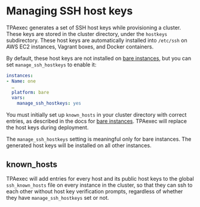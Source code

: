 # Managing SSH host keys

TPAexec generates a set of SSH host keys while provisioning a cluster.
These keys are stored in the cluster directory, under the `hostkeys`
subdirectory. These host keys are automatically installed into
`/etc/ssh` on AWS EC2 instances, Vagrant boxes, and Docker containers.

By default, these host keys are not installed on
[bare instances](platform-bare.md),
but you can set `manage_ssh_hostkeys` to enable it:

```yaml
instances:
- Name: one
  …
  platform: bare
  vars:
    manage_ssh_hostkeys: yes
```

You must initially set up `known_hosts` in your cluster directory with
correct entries, as described in the docs for
[bare instances](platform-bare.md). TPAexec will replace the host keys
during deployment.

The `manage_ssh_hostkeys` setting is meaningful only for bare instances.
The generated host keys will be installed on all other instances.

## known_hosts

TPAexec will add entries for every host and its public host keys to the
global `ssh_known_hosts` file on every instance in the cluster, so that
they can ssh to each other without host key verification prompts,
regardless of whether they have `manage_ssh_hostkeys` set or not.
